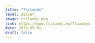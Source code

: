 ```yaml
---
title: "Trilands"
level: silver
image: trilands.png
link: https://www.trilands.eu/?loadays
date: 2019-05-01
draft: false
---
```

